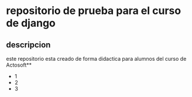 # repositorio de prueba para el curso de django

## descripcion

este repositorio esta creado de forma didactica para alumnos del curso de Actosoft**

- 1
- 2
- 3
